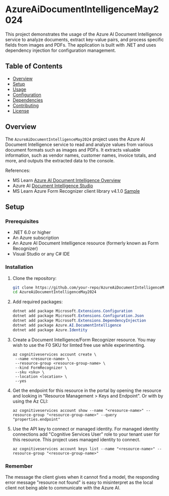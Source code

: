 # AzureAiDocumentIntelligenceMay2024

This project demonstrates the usage of the Azure AI Document Intelligence service to analyze documents, extract key-value pairs, and process specific fields from images and PDFs. 
The application is built with .NET and uses dependency injection for configuration management.

## Table of Contents

- [Overview](#overview)
- [Setup](#setup)
- [Usage](#usage)
- [Configuration](#configuration)
- [Dependencies](#dependencies)
- [Contributing](#contributing)
- [License](#license)

## Overview

The `AzureAiDocumentIntelligenceMay2024` project uses the Azure AI Document Intelligence service to read and analyze values from various document formats such as images and PDFs. 
It extracts valuable information, such as vendor names, customer names, invoice totals, and more, and outputs the extracted data to the console.

References: 
- MS Learn [Azure AI Document Intelligence Overview](https://learn.microsoft.com/en-us/azure/ai-services/document-intelligence/overview?view=doc-intel-4.0.0)
- Azure AI [Document Intelligence Studio](https://documentintelligence.ai.azure.com/)
- MS Learn Azure Form Recognizer client library v4.1.0 [Sample](https://learn.microsoft.com/en-us/dotnet/api/overview/azure/ai.formrecognizer-readme?view=azure-dotnet&viewFallbackFrom=doc-intel-4.0.0#examples&preserve-view=true)


## Setup

### Prerequisites

- .NET 6.0 or higher
- An Azure subscription
- An Azure AI Document Intelligence resource (formerly known as Form Recognizer)
- Visual Studio or any C# IDE

### Installation

1. Clone the repository:
   ```sh
   git clone https://github.com/your-repo/AzureAiDocumentIntelligenceMay2024.git
   cd AzureAiDocumentIntelligenceMay2024

2. Add required packages:
   ```c#
   dotnet add package Microsoft.Extensions.Configuration
   dotnet add package Microsoft.Extensions.Configuration.Json
   dotnet add package Microsoft.Extensions.DependencyInjection
   dotnet add package Azure.AI.DocumentIntelligence
   dotnet add package Azure.Identity
   ```
3. Create a Document Intelligence/Form Recognizer resource.
   You may wish to use the F0 SKU for limted free use while experimenting.
   ```
   az cognitiveservices account create \
    --name <resource-name> \
    --resource-group <resource-group-name> \
    --kind FormRecognizer \
    --sku <sku> \
    --location <location> \
    --yes
    ```
4. Get the endpoint for this resource in the portal by opening the resource and looking in "Resource Management > Keys and Endpoint". Or with by using the Az CLI:
   ```
   az cognitiveservices account show --name "<resource-name>" --resource-group "<resource-group-name>" --query "properties.endpoint"
   ```
5. Use the API key to connect or managed identity. For managed identity connections add "Cognitive Services User" 
   role to your tenant user for this resource. This project uses managed identity to connect.
   ```
   az cognitiveservices account keys list --name "<resource-name>" --resource-group "<resource-group-name>"
   ```

### Remember
The message the client gives when it cannot find a model, the responding error message "resource not found" is easy to misinterpret as the local client not being able to communicate with the Azure AI.